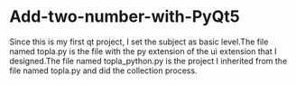 # Add-two-number-with-PyQt5
Since this is my first qt project, I set the subject as basic level.The file named topla.py is the file with the py extension of the ui extension that I designed.The file named topla_python.py is the project I inherited from the file named topla.py and did the collection process.
